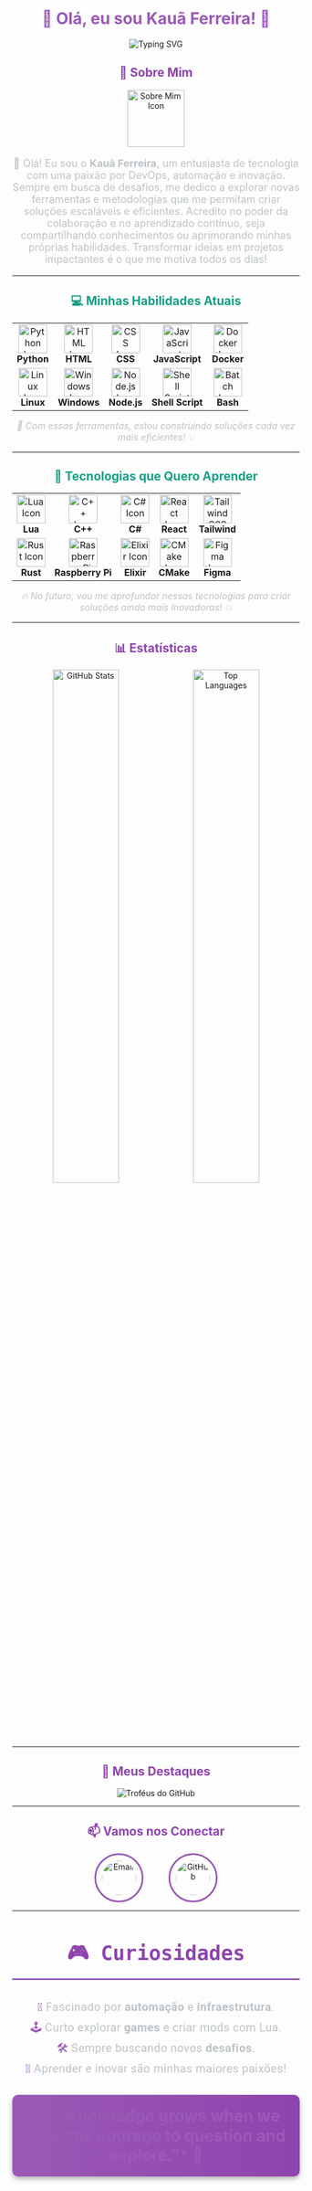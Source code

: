 <h1 align="center" style="color:#9b59b6;">🌟 Olá, eu sou Kauã Ferreira! 🌟</h1>
<p align="center">
  <img src="https://readme-typing-svg.herokuapp.com?font=Fira+Code&size=28&duration=3000&pause=1000&color=9B59B6&center=true&vCenter=true&width=600&height=80&lines=Bem-vindo+ao+meu+GitHub!+;Onde+tecnologia+e+inovação+se+encontram!;Sempre+explorando+novos+desafios!;Criando+soluções+com+paixão+e+dedicação!;Transformando+ideias+em+projetos+impactantes!;Focado+em+automação+e+futuro!;Construindo+um+mundo+digital+melhor!;Entusiasta+de+infraestrutura+e+automação!;Cada+linha+de+código+é+um+passo+para+o+futuro!" alt="Typing SVG">
</p>

<h2 align="center" style="color:#8e44ad;">📜 Sobre Mim</h2>
<p align="center">
  <img src="https://cdn-icons-png.flaticon.com/512/3135/3135715.png" width="100" height="100" alt="Sobre Mim Icon">
</p>

<p align="center" style="font-size:18px; color:#bdc3c7;">
  👋 Olá! Eu sou o <b>Kauã Ferreira</b>, um entusiasta de tecnologia com uma paixão por DevOps, automação e inovação. Sempre em busca de desafios, me dedico a explorar novas ferramentas e metodologias que me permitam criar soluções escaláveis e eficientes. Acredito no poder da colaboração e no aprendizado contínuo, seja compartilhando conhecimentos ou aprimorando minhas próprias habilidades. Transformar ideias em projetos impactantes é o que me motiva todos os dias!

</p>

---

<h2 align="center" style="color:#16a085;">💻 Minhas Habilidades Atuais</h2>
<div align="center">
  <table>
    <tr>
      <td align="center">
        <img src="https://skillicons.dev/icons?i=python" width="50" alt="Python Icon"><br>
        <strong>Python</strong>
      </td>
      <td align="center">
        <img src="https://skillicons.dev/icons?i=html" width="50" alt="HTML Icon"><br>
        <strong>HTML</strong>
      </td>
      <td align="center">
        <img src="https://skillicons.dev/icons?i=css" width="50" alt="CSS Icon"><br>
        <strong>CSS</strong>
      </td>
      <td align="center">
        <img src="https://skillicons.dev/icons?i=js" width="50" alt="JavaScript Icon"><br>
        <strong>JavaScript</strong>
      </td>
      <td align="center">
        <img src="https://skillicons.dev/icons?i=docker" width="50" alt="Docker Icon"><br>
        <strong>Docker</strong>
      </td>
    </tr>
    <tr>
      <td align="center">
        <img src="https://skillicons.dev/icons?i=linux" width="50" alt="Linux Icon"><br>
        <strong>Linux</strong>
      </td>
      <td align="center">
        <img src="https://skillicons.dev/icons?i=windows" width="50" alt="Windows Icon"><br>
        <strong>Windows</strong>
      </td>
      <td align="center">
        <img src="https://skillicons.dev/icons?i=nodejs" width="50" alt="Node.js Icon"><br>
        <strong>Node.js</strong>
      </td>
      <td align="center">
        <img src="https://skillicons.dev/icons?i=powershell" width="50" alt="Shell Script Icon"><br>
        <strong>Shell Script</strong>
      </td>
      <td align="center">
        <img src="https://skillicons.dev/icons?i=bash" width="50" alt="Batch Icon"><br>
        <strong>Bash</strong>
      </td>
    </tr>
  </table>
</div>
<p align="center" style="color:#bdc3c7; font-size:16px;">
  <em>🚀 Com essas ferramentas, estou construindo soluções cada vez mais eficientes! 💡</em>
</p>

---

<h2 align="center" style="color:#16a085;">🚀 Tecnologias que Quero Aprender</h2>
<div align="center">
  <table>
    <tr>
      <td align="center">
        <img src="https://skillicons.dev/icons?i=lua" width="50" alt="Lua Icon"><br>
        <strong>Lua</strong>
      </td>
      <td align="center">
        <img src="https://skillicons.dev/icons?i=cpp" width="50" alt="C++ Icon"><br>
        <strong>C++</strong>
      </td>
      <td align="center">
        <img src="https://skillicons.dev/icons?i=cs" width="50" alt="C# Icon"><br>
        <strong>C#</strong>
      </td>
      <td align="center">
        <img src="https://skillicons.dev/icons?i=react" width="50" alt="React Icon"><br>
        <strong>React</strong>
      </td>
      <td align="center">
        <img src="https://skillicons.dev/icons?i=tailwind" width="50" alt="Tailwind CSS Icon"><br>
        <strong>Tailwind</strong>
      </td>
    </tr>
    <tr>
      <td align="center">
        <img src="https://skillicons.dev/icons?i=rust" width="50" alt="Rust Icon"><br>
        <strong>Rust</strong>
      </td>
      <td align="center">
        <img src="https://skillicons.dev/icons?i=raspberrypi" width="50" alt="Raspberry Pi Icon"><br>
        <strong>Raspberry Pi</strong>
      </td>
      <td align="center">
        <img src="https://skillicons.dev/icons?i=elixir" width="50" alt="Elixir Icon"><br>
        <strong>Elixir</strong>
      </td>
      <td align="center">
        <img src="https://skillicons.dev/icons?i=cmake" width="50" alt="CMake Icon"><br>
        <strong>CMake</strong>
      </td>
      <td align="center">
        <img src="https://skillicons.dev/icons?i=figma" width="50" alt="Figma Icon"><br>
        <strong>Figma</strong>
      </td>
    </tr>
  </table>
</div>
<p align="center" style="color:#bdc3c7; font-size:16px;">
  <em>🔥 No futuro, vou me aprofundar nessas tecnologias para criar soluções ainda mais inovadoras! 💥</em>
</p>



---

































<h2 align="center" style="color:#8e44ad;">📊 Estatísticas</h2>
<div align="center">
  <img src="https://github-readme-stats.vercel.app/api?username=zKauaFerreira&show_icons=true&bg_color=0D1117&title_color=9b59b6&text_color=bdc3c7&icon_color=e91e63&border_radius=10&hide_border=true" alt="GitHub Stats" width="48%">
  <img src="https://github-readme-stats.vercel.app/api/top-langs/?username=zKauaFerreira&layout=compact&bg_color=0D1117&title_color=9b59b6&text_color=bdc3c7&border_radius=10&hide_border=true" alt="Top Languages" width="48%">
</div>

---

<h2 align="center" style="color:#8e44ad;">🌟 Meus Destaques</h2>
<div align="center">
  <img src="https://github-profile-trophy.vercel.app/?username=zKauaFerreira&theme=algolia&no-frame=true&row=1&column=6" alt="Troféus do GitHub">
</div>

---
<h2 align="center" style="color:#8e44ad;">📫 Vamos nos Conectar</h2>
<p align="center">
  <a href="mailto:kauaff3@gmail.com" target="_blank" style="text-decoration: none; margin: 0 20px;">
    <img src="https://cdn-icons-png.flaticon.com/512/732/732200.png" width="60" alt="Email" style="border: 3px solid #9b59b6; border-radius: 50%; padding: 10px; transition: transform 0.3s ease;">
  </a>
  <a href="https://github.com/zKauaFerreira" target="_blank" style="text-decoration: none; margin: 0 20px;">
    <img src="https://cdn-icons-png.flaticon.com/512/733/733553.png" width="60" alt="GitHub" style="border: 3px solid #9b59b6; border-radius: 50%; padding: 10px; transition: transform 0.3s ease;">
  </a>
</p>

---
<h2 align="center" style="color:#8e44ad; font-family: 'Fira Code', monospace; font-size: 2.5em; border-bottom: 3px solid #9b59b6; padding-bottom: 10px;">🎮 Curiosidades</h2>
<p align="center" style="font-size: 20px; color:#bdc3c7; line-height: 1.8; letter-spacing: 0.5px; font-family: 'Roboto', sans-serif;">
  <span style="color:#9b59b6;">🌌</span> Fascinado por <strong>automação</strong> e <strong>infraestrutura</strong>.<br>
  <span style="color:#9b59b6;">🕹️</span> Curto explorar <strong>games</strong> e criar mods com Lua.<br>
  <span style="color:#9b59b6;">🛠️</span> Sempre buscando novos <strong>desafios</strong>.<br>
  <span style="color:#9b59b6;">🚀</span> Aprender e inovar são minhas maiores paixões!<br>
</p>

<div align="center">
  <p style="font-size: 28px; color:#9b59b6; font-weight: bold; padding: 20px 10px; border-radius: 10px; background: linear-gradient(to right, #9b59b6, #8e44ad); box-shadow: 0 4px 8px rgba(0, 0, 0, 0.3);">
    ✨ *"Knowledge grows when we have the courage to question and explore."* 🌱
  </p>
</div>

